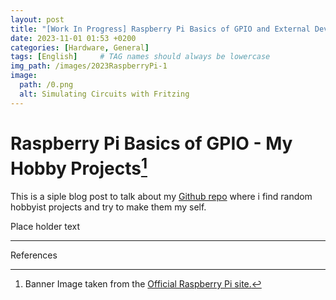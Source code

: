 ```yaml
---
layout: post
title: "[Work In Progress] Raspberry Pi Basics of GPIO and External Devices"
date: 2023-11-01 01:53 +0200
categories: [Hardware, General]
tags: [English]     # TAG names should always be lowercase
img_path: /images/2023RaspberryPi-1
image:
  path: /0.png
  alt: Simulating Circuits with Fritzing 
---
```


# Raspberry Pi Basics of GPIO - My Hobby Projects[^1]

This is a siple blog post to talk about my [Github repo](https://github.com/omerwwazap/Raspberry-Pi-GPIO-Usage) where i find random hobbyist projects and try to make them my self.

Place holder text

---
References

[^1]: Banner Image taken from the [Official Raspberry Pi site.](https://www.raspberrypi.com/)
